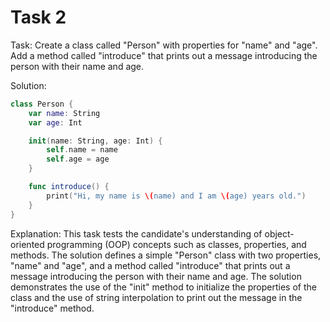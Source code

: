 # Task 2

Task: Create a class called "Person" with properties for "name" and "age". Add a
method called "introduce" that prints out a message introducing the person with
their name and age.

Solution:

```swift
class Person {
    var name: String
    var age: Int

    init(name: String, age: Int) {
        self.name = name
        self.age = age
    }

    func introduce() {
        print("Hi, my name is \(name) and I am \(age) years old.")
    }
}
```

Explanation: This task tests the candidate's understanding of object-oriented
programming (OOP) concepts such as classes, properties, and methods. The
solution defines a simple "Person" class with two properties, "name" and "age",
and a method called "introduce" that prints out a message introducing the person
with their name and age. The solution demonstrates the use of the "init" method
to initialize the properties of the class and the use of string interpolation to
print out the message in the "introduce" method.
